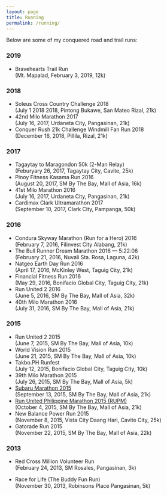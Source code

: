 ```yaml
---
layout: page
title: Running
permalink: /running/
---
```


Below are some of my conquered road and trail runs:

### 2019
- Bravehearts Trail Run
<br> (Mt. Mapalad, February 3, 2019, 12k)

### 2018
- Soleus Cross Country Challenge 2018
<br> (July 1 2018 2018, Pintong Bukawe, San Mateo Rizal, 21k)
- 42nd Milo Marathon 2017
<br> (July 16, 2017, Urdaneta City, Pangasinan, 21k)
- Conquer Rush 21k Challenge Windmill Fan Run 2018
<br> (December 16, 2018, Pillila, Rizal, 21k)

### 2017
- Tagaytay to Maragondon 50k (2-Man Relay) 
<br> (Feburyary 26, 2017, Tagaytay City, Cavite, 25k)
- Pinoy Fitness Kasama Run 2016
<br> (August 20, 2017, SM By The Bay, Mall of Asia, 16k)
- 41st Milo Marathon 2016
<br> (July 16, 2017, Urdaneta City, Pangasinan, 21k)
- Cardimax Clark Ultramarathon 2017
<br> (September 10, 2017, Clark City, Pampanga, 50k)

### 2016
- Condura Skyway Marathon (Run for a Hero) 2016
<br> (February 7, 2016, Filinvest City Alabang, 21k)
- The Bull Runner Dream Marathon 2016 — 5:22:06
<br> (February 21, 2016, Nuvali Sta. Rosa, Laguna, 42k)
- Natgeo Earth Day Run 2016
<br> (April 17, 2016, McKinley West, Taguig City, 21k)
- Financial Fitness Run 2016
<br> (May 29, 2016, Bonifacio Global City, Taguig City, 21k)
- Run United 2 2016
<br> (June 5, 2016, SM By The Bay, Mall of Asia, 32k)
- 40th Milo Marathon 2016
<br> (July 31, 2016, SM By The Bay, Mall of Asia, 21k)

### 2015
- Run United 2 2015
<br> (June 7, 2015, SM By The Bay, Mall of Asia, 10k)
- World Vision Run 2015
<br> (June 21, 2015, SM By The Bay, Mall of Asia, 10k)
- Takbo.PH Runfest
<br> (July 12, 2015, Bonifacio Global City, Taguig City, 10k)
- 39th Milo Marathon 2015
<br> (July 26, 2015, SM By The Bay, Mall of Asia, 5k)
- [Subaru Marathon 2015](https://www.pinoyfitness.com/2015/07/subaru-marathon-september-13-2015/)
<br> (September 13, 2015, SM By The Bay, Mall of Asia, 21k)
- [Run United Philippine Marathon 2015 (RUPM)](https://www.pinoyfitness.com/2015/10/run-united-philippine-marathon-rupm-2015-results-and-photos/)
<br> (October 4, 2015, SM By The Bay, Mall of Asia, 21k)
- New Balance Power Run 2015
<br> (November 8, 2015, Vista City Daang Hari, Cavite City, 25k)
- Gatorade Run 2015
<br> (November 22, 2015, SM By The Bay, Mall of Asia, 22k)

### 2013
- Red Cross Million Volunteer Run
<br> (February 24, 2013, SM Rosales, Pangasinan, 3k)

- Race for Life (The Buddy Fun Run)
<br> (November 30, 2013, Robinsons Place Pangasinan, 5k)



